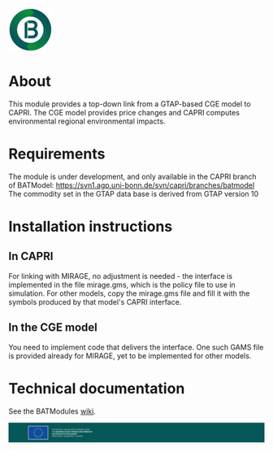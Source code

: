 ![BATModel_logoround](/images/BATModel_logo_round_small.png)

# About

This module provides a top-down link from a GTAP-based CGE model to CAPRI. The CGE model provides price changes and CAPRI computes environmental regional environmental impacts.


# Requirements

The module is under development, and only available in the CAPRI branch of BATModel:
https://svn1.agp.uni-bonn.de/svn/capri/branches/batmodel
The commodity set in the GTAP data base is derived from GTAP version 10


# Installation instructions

## In CAPRI
For linking with MIRAGE, no adjustment is needed - the interface is implemented in the file mirage.gms, which is the policy file to use in simulation. For other models, copy the mirage.gms file and fill it with the symbols produced by that model's CAPRI interface. 

## In the CGE model
You need to implement code that delivers the interface. One such GAMS file is provided already for MIRAGE, yet to be implemented for other models.

# Technical documentation
See the BATModules [wiki](https://github.com/BATModules/BATModules/wiki/REI-module-%E2%80%90-Regional-Environmental-Impacts).



![BATModel_EUacknowledgement](/images/BATModel_EUAcknowledgement_bottom.png)

